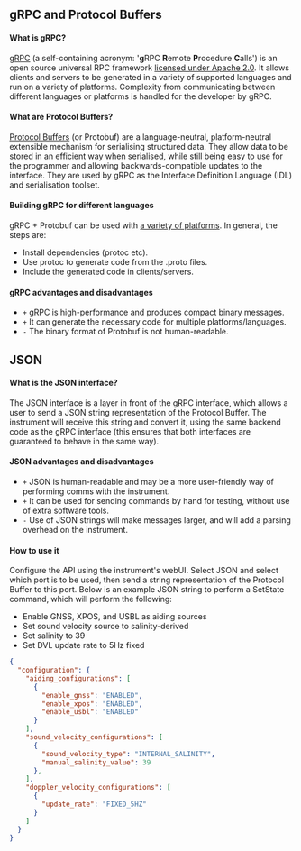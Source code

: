 ## gRPC and Protocol Buffers

#### What is gRPC?

[gRPC](https://grpc.io/) (a self-containing acronym: '**g**RPC **R**emote **P**rocedure **C**alls') is an open source universal RPC framework [licensed under Apache 2.0](https://github.com/grpc/grpc/blob/master/LICENSE). It allows clients and servers to be generated in a variety of supported languages and run on a variety of platforms. Complexity from communicating between different languages or platforms is handled for the developer by gRPC.

#### What are Protocol Buffers?

[Protocol Buffers](https://protobuf.dev/) (or Protobuf) are a language-neutral, platform-neutral extensible mechanism for serialising structured data. They allow data to be stored in an efficient way when serialised, while still being easy to use for the programmer and allowing backwards-compatible updates to the interface. They are used by gRPC as the Interface Definition Language (IDL) and serialisation toolset.

#### Building gRPC for different languages

gRPC + Protobuf can be used with [a variety of platforms](https://grpc.io/docs/languages/). In general, the steps are:
- Install dependencies (protoc etc).
- Use protoc to generate code from the .proto files.
- Include the generated code in clients/servers.

#### gRPC advantages and disadvantages

- `+` gRPC is high-performance and produces compact binary messages. 
- `+` It can generate the necessary code for multiple platforms/languages.
- `-` The binary format of Protobuf is not human-readable.



## JSON

#### What is the JSON interface?

The JSON interface is a layer in front of the gRPC interface, which allows a user to send a JSON string representation of the Protocol Buffer. The instrument will receive this string and convert it, using the same backend code as the gRPC interface (this ensures that both interfaces are guaranteed to behave in the same way).

#### JSON advantages and disadvantages

- `+` JSON is human-readable and may be a more user-friendly way of performing comms with the instrument.
- `+` It can be used for sending commands by hand for testing, without use of extra software tools.
- `-` Use of JSON strings will make messages larger, and will add a parsing overhead on the instrument.

#### How to use it

Configure the API using the instrument's webUI. Select JSON and select which port is to be used, then send a string representation of the Protocol Buffer to this port.
Below is an example JSON string to perform a SetState command, which will perform the following:

- Enable GNSS, XPOS, and USBL as aiding sources
- Set sound velocity source to salinity-derived
- Set salinity to 39
- Set DVL update rate to 5Hz fixed

``` json title="JSON string for SetState"
{
  "configuration": {
    "aiding_configurations": [
      {
        "enable_gnss": "ENABLED",
        "enable_xpos": "ENABLED",
        "enable_usbl": "ENABLED"
      }
    ],
    "sound_velocity_configurations": [
      {
        "sound_velocity_type": "INTERNAL_SALINITY",
        "manual_salinity_value": 39
      },
    ],
    "doppler_velocity_configurations": [
      {
        "update_rate": "FIXED_5HZ"
      }
    ]
  }
}
```

